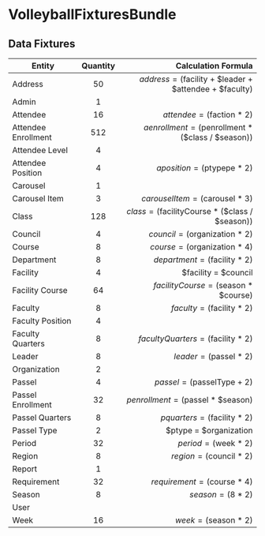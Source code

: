 VolleyballFixturesBundle
========================
Data Fixtures
-------------
| Entity              | Quantity | Calculation Formula                                     |
| ------------------- |:--------:| -------------------------------------------------------:|
| Address             | 50       | $address = ($facility + $leader + $attendee + $faculty) |
| Admin               | 1        |                                                         |
| Attendee            | 16       | $attendee = ($faction * 2)                              |
| Attendee Enrollment | 512      | $aenrollment = ($penrollment * ($class / $season))      |
| Attendee Level      | 4        |                                                         |
| Attendee Position   | 4        | $aposition = ($ptypepe * 2)                             |
| Carousel            | 1        |                                                         |
| Carousel Item       | 3        | $carouselItem = ($carousel * 3)                         |
| Class               | 128      | $class = ($facilityCourse * ($class / $season))         |
| Council             | 4        | $council = ($organization * 2)                          |
| Course              | 8        | $course = ($organization * 4)                           |
| Department          | 8        | $department = ($facility * 2)                           |
| Facility            | 4        | $facility = $council                                    | 
| Facility Course     | 64       | $facilityCourse = ($season * $course)                   |
| Faculty             | 8        | $faculty = ($facility * 2)                              |
| Faculty Position    | 4        |                                                         |
| Faculty Quarters    | 8        | $facultyQuarters = ($facility * 2)                      |
| Leader              | 8        | $leader = ($passel * 2)                                 |
| Organization        | 2        |                                                         |
| Passel              | 4        | $passel = ($passelType + 2)                             |
| Passel Enrollment   | 32       | $penrollment = ($passel * $season)                      |
| Passel Quarters     | 8        | $pquarters = ($facility * 2)                            |
| Passel Type         | 2        | $ptype = $organization                                  |
| Period              | 32       | $period = ($week * 2)                                   |
| Region              | 8        | $region = ($council * 2)                                |
| Report              | 1        |                                                         |
| Requirement         | 32       | $requirement = ($course * 4)                            |
| Season              | 8        | $season = ($8 * 2)                                      |
| User                |          |                                                         |
| Week                | 16       | $week = ($season * 2)                                   |
